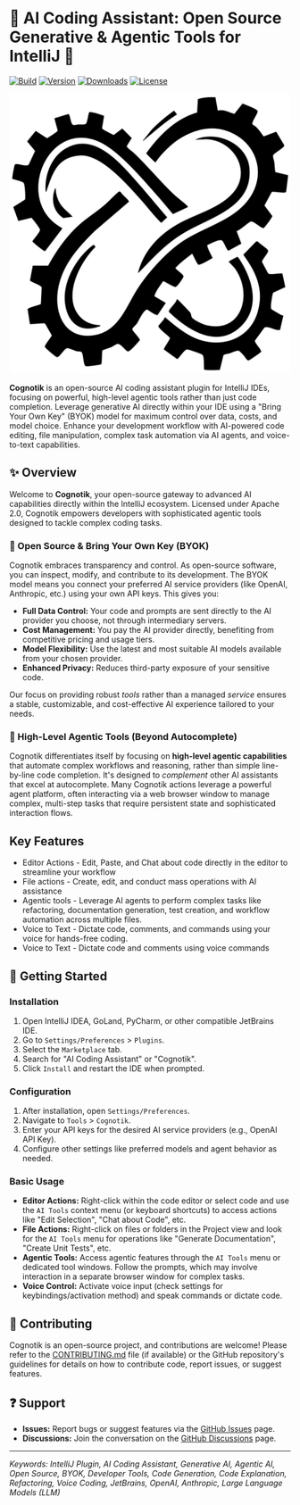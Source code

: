 # 🚀 AI Coding Assistant: Open Source Generative & Agentic Tools for IntelliJ 🌟

[![Build](https://github.com/SimiaCryptus/intellij-aicoder/workflows/Build/badge.svg)](https://github.com/SimiaCryptus/intellij-aicoder/actions)
[![Version](https://img.shields.io/jetbrains/plugin/v/20724-ai-coding-assistant.svg)](https://plugins.jetbrains.com/plugin/20724-ai-coding-assistant)
[![Downloads](https://img.shields.io/jetbrains/plugin/d/20724-ai-coding-assistant.svg)](https://plugins.jetbrains.com/plugin/20724-ai-coding-assistant)
[![License](https://img.shields.io/badge/License-Apache%202.0-blue.svg)](https://opensource.org/licenses/Apache-2.0)

<!-- Plugin description -->
![Cognotik Logo](https://raw.githubusercontent.com/SimiaCryptus/Cognotik/refs/heads/main/images/logo.svg)

**Cognotik** is an open-source AI coding assistant plugin for IntelliJ IDEs, focusing on powerful, high-level agentic tools rather than just code completion. Leverage generative AI directly within your IDE using a "Bring Your Own Key" (BYOK) model for maximum control over data, costs, and model choice. Enhance your development workflow with AI-powered code editing, file manipulation, complex task automation via AI agents, and voice-to-text capabilities.
<!-- Plugin description end -->

## ✨ Overview

Welcome to **Cognotik**, your open-source gateway to advanced AI capabilities directly within the IntelliJ ecosystem. Licensed under Apache 2.0, Cognotik empowers developers with sophisticated agentic tools designed to tackle complex coding tasks.

### 🔑 Open Source & Bring Your Own Key (BYOK)

Cognotik embraces transparency and control. As open-source software, you can inspect, modify, and contribute to its development. The BYOK model means you connect your preferred AI service providers (like OpenAI, Anthropic, etc.) using your own API keys. This gives you:

*   **Full Data Control:** Your code and prompts are sent directly to the AI provider you choose, not through intermediary servers.
*   **Cost Management:** You pay the AI provider directly, benefiting from competitive pricing and usage tiers.
*   **Model Flexibility:** Use the latest and most suitable AI models available from your chosen provider.
*   **Enhanced Privacy:** Reduces third-party exposure of your sensitive code.

Our focus on providing robust *tools* rather than a managed *service* ensures a stable, customizable, and cost-effective AI experience tailored to your needs.

### 🤖 High-Level Agentic Tools (Beyond Autocomplete)

Cognotik differentiates itself by focusing on **high-level agentic capabilities** that automate complex workflows and reasoning, rather than simple line-by-line code completion. It's designed to *complement* other AI assistants that excel at autocomplete. Many Cognotik actions leverage a powerful agent platform, often interacting via a web browser window to manage complex, multi-step tasks that require persistent state and sophisticated interaction flows.

## Key Features

* Editor Actions - Edit, Paste, and Chat about code directly in the editor to streamline your workflow
* File actions - Create, edit, and conduct mass operations with AI assistance
* Agentic tools - Leverage AI agents to perform complex tasks like refactoring, documentation generation, test creation, and workflow automation across multiple files.
* Voice to Text - Dictate code, comments, and commands using your voice for hands-free coding.
* Voice to Text - Dictate code and comments using voice commands

## 🚀 Getting Started

### Installation

1.  Open IntelliJ IDEA, GoLand, PyCharm, or other compatible JetBrains IDE.
2.  Go to `Settings/Preferences` > `Plugins`.
3.  Select the `Marketplace` tab.
4.  Search for "AI Coding Assistant" or "Cognotik".
5.  Click `Install` and restart the IDE when prompted.

### Configuration

1.  After installation, open `Settings/Preferences`.
2.  Navigate to `Tools` > `Cognotik`.
3.  Enter your API keys for the desired AI service providers (e.g., OpenAI API Key).
4.  Configure other settings like preferred models and agent behavior as needed.

### Basic Usage

*   **Editor Actions:** Right-click within the code editor or select code and use the `AI Tools` context menu (or keyboard shortcuts) to access actions like "Edit Selection", "Chat about Code", etc.
*   **File Actions:** Right-click on files or folders in the Project view and look for the `AI Tools` menu for operations like "Generate Documentation", "Create Unit Tests", etc.
*   **Agentic Tools:** Access agentic features through the `AI Tools` menu or dedicated tool windows. Follow the prompts, which may involve interaction in a separate browser window for complex tasks.
*   **Voice Control:** Activate voice input (check settings for keybindings/activation method) and speak commands or dictate code.

## 🤝 Contributing

Cognotik is an open-source project, and contributions are welcome! Please refer to the [CONTRIBUTING.md](CONTRIBUTING.md) file (if available) or the GitHub repository's guidelines for details on how to contribute code, report issues, or suggest features.

## ❓ Support

*   **Issues:** Report bugs or suggest features via the [GitHub Issues](https://github.com/SimiaCryptus/intellij-aicoder/issues) page.
*   **Discussions:** Join the conversation on the [GitHub Discussions](https://github.com/SimiaCryptus/intellij-aicoder/discussions) page.

---

*Keywords: IntelliJ Plugin, AI Coding Assistant, Generative AI, Agentic AI, Open Source, BYOK, Developer Tools, Code Generation, Code Explanation, Refactoring, Voice Coding, JetBrains, OpenAI, Anthropic, Large Language Models (LLM)*